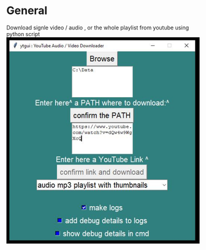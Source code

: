 # General 
Download signle video / audio , or the whole playlist from youtube using python script
![alt text](https://github.com/karooolski/ytgui/blob/main/yt_downloader/view_2023_02_22_19_30.JPG?raw=true)

